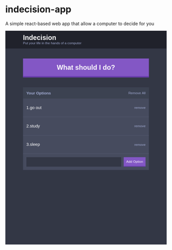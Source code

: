 # indecision-app
A simple react-based web app that allow a computer to decide for you

![alt text](https://github.com/BrianR12/indecision-app/blob/master/indecision-app-1.png)
